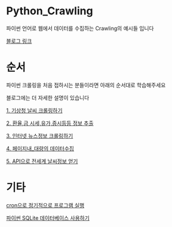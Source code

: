 # Python_Crawling

파이썬 언어로 웹에서 데이터를 수집하는 Crawling의 예시들 입니다

[블로그 링크](https://leejoongwon.tistory.com/category/Python)


# 순서
파이썬 크롤링을 처음 접하시는 분들이라면 아래의 순서대로 학습해주세요

블로그에는 더 자세한 설명이 있습니다

[1. 기상청 날씨 크롤링하기](https://github.com/LeeJoongWon/Python_Crawling/tree/master/%EA%B8%B0%EC%83%81%EC%B2%AD%20%EB%82%A0%EC%94%A8%20%ED%81%AC%EB%A1%A4%EB%A7%81%ED%95%98%EA%B8%B0)

[2. 환율,금 시세,유가,증시등등 정보 추출](https://github.com/LeeJoongWon/Python_Crawling/tree/master/%ED%99%98%EC%9C%A8%2C%EA%B8%88%20%EC%8B%9C%EC%84%B8%2C%EC%9C%A0%EA%B0%80%2C%EC%A6%9D%EC%8B%9C%EB%93%B1%EB%93%B1%20%EC%A0%95%EB%B3%B4%20%EC%B6%94%EC%B6%9C%ED%95%98%EA%B8%B0)

[3. 인터넷 뉴스정보 크롤링하기](https://github.com/LeeJoongWon/Python_Crawling/tree/master/%EC%9D%B8%ED%84%B0%EB%84%B7%20%EB%89%B4%EC%8A%A4%EC%A0%95%EB%B3%B4%20%ED%81%AC%EB%A1%A4%EB%A7%81%ED%95%98%EA%B8%B0)

[4. 페이지내_대량의 데이터수집](https://github.com/LeeJoongWon/Python_Crawling/tree/master/%ED%8E%98%EC%9D%B4%EC%A7%80%EB%82%B4_%EB%8C%80%EB%9F%89%EC%9D%98%20%EB%8D%B0%EC%9D%B4%ED%84%B0%EC%88%98%EC%A7%91)

[5. API으로 전세계 날씨정보 얻기](https://github.com/LeeJoongWon/Python_Crawling/tree/master/API%EC%9C%BC%EB%A1%9C%20%EC%A0%84%EC%84%B8%EA%B3%84%20%EB%82%A0%EC%94%A8%EC%A0%95%EB%B3%B4%20%EC%96%BB%EA%B8%B0)

# 기타 

[cron으로 정기적으로 프로그램 실행](https://github.com/LeeJoongWon/Python_Crawling/tree/master/cron%EC%9C%BC%EB%A1%9C%20%EC%A0%95%EA%B8%B0%EC%A0%81%EC%9C%BC%EB%A1%9C%20%ED%94%84%EB%A1%9C%EA%B7%B8%EB%9E%A8%20%EC%8B%A4%ED%96%89%ED%95%98%EA%B8%B0)

[파이썬 SQLite 데이터베이스 사용하기](https://github.com/LeeJoongWon/Python_Crawling/tree/master/%ED%8E%98%EC%9D%B4%EC%A7%80%EB%82%B4_%EB%8C%80%EB%9F%89%EC%9D%98%20%EB%8D%B0%EC%9D%B4%ED%84%B0%EC%88%98%EC%A7%91)
